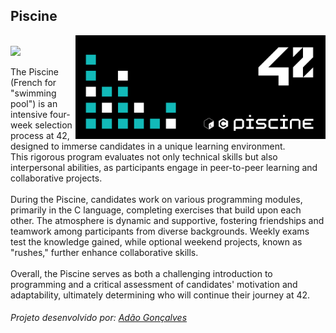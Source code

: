 ## Piscine

<img align="right" src="./Piscine42.png" width="400"/>
<br/>
<img src="https://img.shields.io/badge/status-finished-success?color=%2312bab9&style=flat-square"/>

The Piscine (French for "swimming pool") is an intensive four-week selection process at 42, designed to immerse candidates in a unique learning environment. <br/>
This rigorous program evaluates not only technical skills but also interpersonal abilities, as participants engage in peer-to-peer learning and collaborative projects. <br/>
<br/>
During the Piscine, candidates work on various programming modules, primarily in the C language, completing exercises that build upon each other. The atmosphere is dynamic and supportive, fostering friendships and teamwork among participants from diverse backgrounds. Weekly exams test the knowledge gained, while optional weekend projects, known as "rushes," further enhance collaborative skills. 
<br/>
<br/>
Overall, the Piscine serves as both a challenging introduction to programming and a critical assessment of candidates' motivation and adaptability, ultimately determining who will continue their journey at 42.


###### Projeto desenvolvido por: [Adão Gonçalves](https://github.com/AdaoG0n)